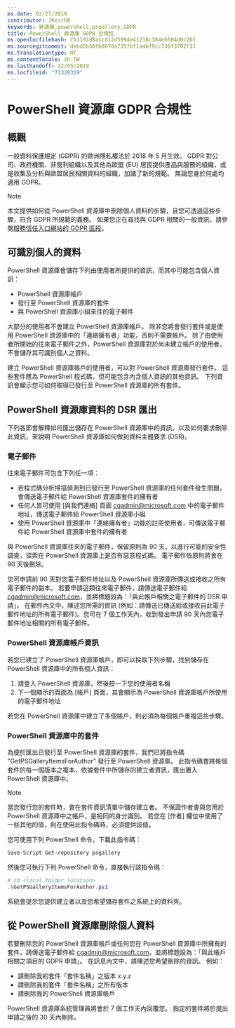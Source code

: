 ```yaml
---
ms.date: 03/27/2018
contributor: JKeithB
keywords: 資源庫,powershell,psgallery,GDPR
title: PowerShell 資源庫 GDPR 合規性
ms.openlocfilehash: fb1191d8a1cd12d5994e41238c384eb504d0c261
ms.sourcegitcommit: debd2b38fb8070a7357bf1a4bf9cc736f3702f31
ms.translationtype: HT
ms.contentlocale: zh-TW
ms.lasthandoff: 12/05/2019
ms.locfileid: "71328319"
---
```

# <a name="powershell-gallery-gdpr-compliance"></a>PowerShell 資源庫 GDPR 合規性

## <a name="overview"></a>概觀

一般資料保護規定 (GDPR) 的歐洲隱私權法於 2018 年 5 月生效。
GDPR 對公司、政府機關、非營利組織以及其他為歐盟 (EU) 居民提供產品與服務的組織，或是收集及分析與歐盟居民相關資料的組織，加諸了新的規範。
無論您身於何處均適用 GDPR。

> [!NOTE]
> 本文提供如何從 PowerShell 資源庫中刪除個人資料的步驟，且您可透過這些步驟，符合 GDPR 所規範的義務。 如果您正在尋找與 GDPR 相關的一般資訊，請參閱[服務信任入口網站的 GDPR 區段](https://servicetrust.microsoft.com/ViewPage/GDPRGetStarted)。

## <a name="personally-identifiable-data"></a>可識別個人的資料

PowerShell 資源庫會儲存下列由使用者所提供的資訊，而其中可能包含個人資訊：

- PowerShell 資源庫帳戶
- 發行至 PowerShell 資源庫的套件
- 與 PowerShell 資源庫小組來往的電子郵件

大部分的使用者不會建立 PowerShell 資源庫帳戶。
除非您將會發行套件或是使用 PowerShell 資源庫中的「連絡擁有者」功能，否則不需要帳戶。
除了由使用者所開始的往來電子郵件之外，PowerShell 資源庫對於尚未建立帳戶的使用者，不會儲存其可識別個人之資料。

建立 PowerShell 資源庫帳戶的使用者，可以對 PowerShell 資源庫發行套件。
這些套件應為 PowerShell 程式碼，但可能包含內含個人資訊的其他資訊。
下列資訊會顯示您可如何取得已發行至 PowerShell 資源庫的所有套件。

## <a name="dsr-export-of-powershell-gallery-data"></a>PowerShell 資源庫資料的 DSR 匯出

下列各節會解釋如何匯出儲存在 PowerShell 資源庫中的資訊，以及如何要求刪除此資訊，來說明 PowerShell 資源庫如何做到資料主體要求 (DSR)。

### <a name="email"></a>電子郵件

往來電子郵件可包含下列任一項：

- 若程式碼分析掃描偵測到已發行至 PowerShell 資源庫的任何套件發生問題，會傳送電子郵件給 PowerShell 資源庫套件的擁有者
- 任何人皆可使用 [與我們連絡] 頁面 [cgadmin@microsoft.com](mailto:cgadmin@microsoft.com) 中的電子郵件地址，傳送電子郵件給 PowerShell 資源庫小組
- 使用 PowerShell 資源庫中「連絡擁有者」功能的註冊使用者，可傳送電子郵件給 PowerShell 資源庫中套件的擁有者

與 PowerShell 資源庫往來的電子郵件，保留原則為 90 天，以進行可能的安全性調查，探索在 PowerShell 資源庫上是否有惡意程式碼。
電子郵件依原則將會在 90 天後刪除。

您可申請前 90 天對您電子郵件地址以及 PowerShell 資源庫所傳送或接收之所有電子郵件的副本。
若要申請這類往來電子郵件，請傳送電子郵件給 [cgadmin@microsoft.com](mailto:cgadmin@microsoft.com)，並將標題設為：「與此帳戶相關之電子郵件的 DSR 申請」。
在郵件內文中，陳述您所需的資訊 (例如：請傳送已傳送給或接收自此電子郵件地址的所有電子郵件)。您可在 7 個工作天內，收到發出申請 90 天內您電子郵件地址相關的所有電子郵件。

### <a name="powershell-gallery-account-information"></a>PowerShell 資源庫帳戶資訊

若您已建立了 PowerShell 資源庫帳戶，即可以採取下列步驟，找到儲存在 PowerShell 資源庫中的所有個人資訊：

1. 請登入 PowerShell 資源庫，然後按一下您的使用者名稱
2. 下一個顯示的頁面為 [帳戶] 頁面，其會顯示為 PowerShell 資源庫帳戶所使用的電子郵件地址

若您在 PowerShell 資源庫中建立了多個帳戶，則必須為每個帳戶重複這些步驟。

### <a name="packages-in-the-powershell-gallery"></a>PowerShell 資源庫中的套件

為便於匯出已發行至 PowerShell 資源庫的套件，我們已將指令碼 "GetPSGalleryItemsForAuthor" 發行至 PowerShell 資源庫。
此指令碼會將每個套件的每一個版本之複本，依據套件中所儲存的建立者資訊，匯出置入 PowerShell 資源庫中。

> [!NOTE]
> 當您發行您的套件時，會在套件資訊清單中儲存建立者。
> 不保證作者會與您用於 PowerShell 資源庫中之帳戶，是相同的身分識別。
> 若您在 [作者] 欄位中使用了一些其他的值，則在使用此指令碼時，必須提供該值。

您可使用下列 PowerShell 命令，下載此指令碼：

```powershell
Save-Script Get-repository psgallery
```

然後您可執行下列 PowerShell 命令，直接執行該指令碼：

```powershell
# cd <local folder location>
.\GetPSGalleryItemsForAuthor.ps1
```

系統會提示您提供建立者以及您希望儲存套件之系統上的資料夾。

## <a name="deleting-personal-data-from-the-powershell-gallery"></a>從 PowerShell 資源庫刪除個人資料

若要刪除您的 PowerShell 資源庫帳戶或任何您在 PowerShell 資源庫中所擁有的套件，請傳送電子郵件給 cgadmin@microsoft.com，並將標題設為：「與此帳戶相關之項目的 GDPR 申請」。
在訊息內文中，請陳述您希望刪除的資訊。 例如：

- 請刪除我的套件「套件名稱」之版本 x.y.z
- 請刪除我的套件「套件名稱」之所有版本
- 請刪除我的 PowerShell 資源庫帳戶

PowerShell 資源庫系統管理員將會於 7 個工作天內回覆您。
指定的套件將於提出申請之後的 30 天內刪除。
